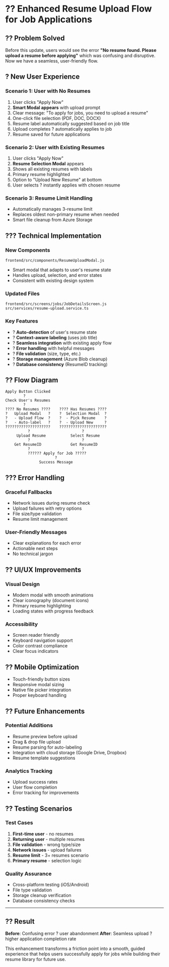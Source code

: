 # ?? Enhanced Resume Upload Flow for Job Applications

## ?? Problem Solved

Before this update, users would see the error **"No resume found. Please upload a resume before applying"** which was confusing and disruptive. Now we have a seamless, user-friendly flow.

## ? New User Experience

### **Scenario 1: User with No Resumes**
1. User clicks "Apply Now" 
2. **Smart Modal appears** with upload prompt
3. Clear message: "To apply for jobs, you need to upload a resume"
4. One-click file selection (PDF, DOC, DOCX)
5. Resume label automatically suggested based on job title
6. Upload completes ? automatically applies to job
7. Resume saved for future applications

### **Scenario 2: User with Existing Resumes**
1. User clicks "Apply Now"
2. **Resume Selection Modal** appears
3. Shows all existing resumes with labels
4. Primary resume highlighted
5. Option to "Upload New Resume" at bottom
6. User selects ? instantly applies with chosen resume

### **Scenario 3: Resume Limit Handling**
- Automatically manages 3-resume limit
- Replaces oldest non-primary resume when needed
- Smart file cleanup from Azure Storage

## ??? Technical Implementation

### **New Components**
```
frontend/src/components/ResumeUploadModal.js
```
- Smart modal that adapts to user's resume state
- Handles upload, selection, and error states
- Consistent with existing design system

### **Updated Files**
```
frontend/src/screens/jobs/JobDetailsScreen.js
src/services/resume-upload.service.ts
```

### **Key Features**
- ? **Auto-detection** of user's resume state
- ? **Context-aware labeling** (uses job title)
- ? **Seamless integration** with existing apply flow
- ? **Error handling** with helpful messages
- ? **File validation** (size, type, etc.)
- ? **Storage management** (Azure Blob cleanup)
- ? **Database consistency** (ResumeID tracking)

## ?? Flow Diagram

```
Apply Button Clicked
        ?
Check User's Resumes
        ?
???? No Resumes ????    ???? Has Resumes ????
?   Upload Modal   ?    ?  Selection Modal  ?
?   - Upload Flow  ?    ?  - Pick Resume    ?
?   - Auto-label   ?    ?  - Upload New     ?
????????????????????    ?????????????????????
          ?                       ?
     Upload Resume           Select Resume
          ?                       ?
    Get ResumeID             Get ResumeID
          ?                       ?
          ?????? Apply for Job ?????
                      ?
               Success Message
```

## ??? Error Handling

### **Graceful Fallbacks**
- Network issues during resume check
- Upload failures with retry options
- File size/type validation
- Resume limit management

### **User-Friendly Messages**
- Clear explanations for each error
- Actionable next steps
- No technical jargon

## ?? UI/UX Improvements

### **Visual Design**
- Modern modal with smooth animations
- Clear iconography (document icons)
- Primary resume highlighting
- Loading states with progress feedback

### **Accessibility**
- Screen reader friendly
- Keyboard navigation support
- Color contrast compliance
- Clear focus indicators

## ?? Mobile Optimization

- Touch-friendly button sizes
- Responsive modal sizing
- Native file picker integration
- Proper keyboard handling

## ?? Future Enhancements

### **Potential Additions**
- Resume preview before upload
- Drag & drop file upload
- Resume parsing for auto-labeling
- Integration with cloud storage (Google Drive, Dropbox)
- Resume template suggestions

### **Analytics Tracking**
- Upload success rates
- User flow completion
- Error tracking for improvements

## ?? Testing Scenarios

### **Test Cases**
1. **First-time user** - no resumes
2. **Returning user** - multiple resumes
3. **File validation** - wrong type/size
4. **Network issues** - upload failures
5. **Resume limit** - 3+ resumes scenario
6. **Primary resume** - selection logic

### **Quality Assurance**
- Cross-platform testing (iOS/Android)
- File type validation
- Storage cleanup verification
- Database consistency checks

---

## ?? Result

**Before**: Confusing error ? user abandonment
**After**: Seamless upload ? higher application completion rate

This enhancement transforms a friction point into a smooth, guided experience that helps users successfully apply for jobs while building their resume library for future use.